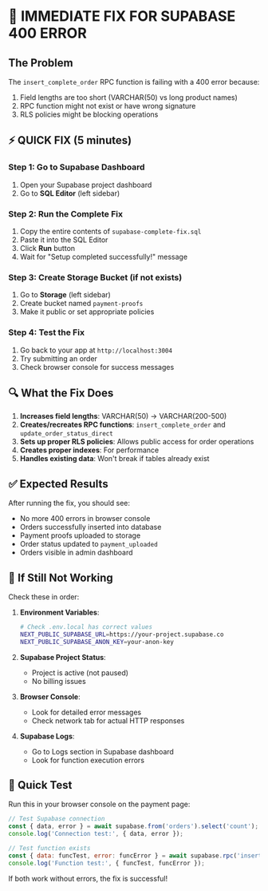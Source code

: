 # 🚨 IMMEDIATE FIX FOR SUPABASE 400 ERROR

## The Problem
The `insert_complete_order` RPC function is failing with a 400 error because:
1. Field lengths are too short (VARCHAR(50) vs long product names)
2. RPC function might not exist or have wrong signature
3. RLS policies might be blocking operations

## ⚡ QUICK FIX (5 minutes)

### Step 1: Go to Supabase Dashboard
1. Open your Supabase project dashboard
2. Go to **SQL Editor** (left sidebar)

### Step 2: Run the Complete Fix
1. Copy the entire contents of `supabase-complete-fix.sql`
2. Paste it into the SQL Editor
3. Click **Run** button
4. Wait for "Setup completed successfully!" message

### Step 3: Create Storage Bucket (if not exists)
1. Go to **Storage** (left sidebar)
2. Create bucket named `payment-proofs`
3. Make it public or set appropriate policies

### Step 4: Test the Fix
1. Go back to your app at `http://localhost:3004`
2. Try submitting an order
3. Check browser console for success messages

## 🔍 What the Fix Does

1. **Increases field lengths**: VARCHAR(50) → VARCHAR(200-500)
2. **Creates/recreates RPC functions**: `insert_complete_order` and `update_order_status_direct`
3. **Sets up proper RLS policies**: Allows public access for order operations
4. **Creates proper indexes**: For performance
5. **Handles existing data**: Won't break if tables already exist

## ✅ Expected Results

After running the fix, you should see:
- No more 400 errors in browser console
- Orders successfully inserted into database
- Payment proofs uploaded to storage
- Order status updated to `payment_uploaded`
- Orders visible in admin dashboard

## 🐛 If Still Not Working

Check these in order:

1. **Environment Variables**:
   ```bash
   # Check .env.local has correct values
   NEXT_PUBLIC_SUPABASE_URL=https://your-project.supabase.co
   NEXT_PUBLIC_SUPABASE_ANON_KEY=your-anon-key
   ```

2. **Supabase Project Status**:
   - Project is active (not paused)
   - No billing issues

3. **Browser Console**:
   - Look for detailed error messages
   - Check network tab for actual HTTP responses

4. **Supabase Logs**:
   - Go to Logs section in Supabase dashboard
   - Look for function execution errors

## 🎯 Quick Test

Run this in your browser console on the payment page:
```javascript
// Test Supabase connection
const { data, error } = await supabase.from('orders').select('count');
console.log('Connection test:', { data, error });

// Test function exists
const { data: funcTest, error: funcError } = await supabase.rpc('insert_complete_order', { order_data: { test: true } });
console.log('Function test:', { funcTest, funcError });
```

If both work without errors, the fix is successful! 